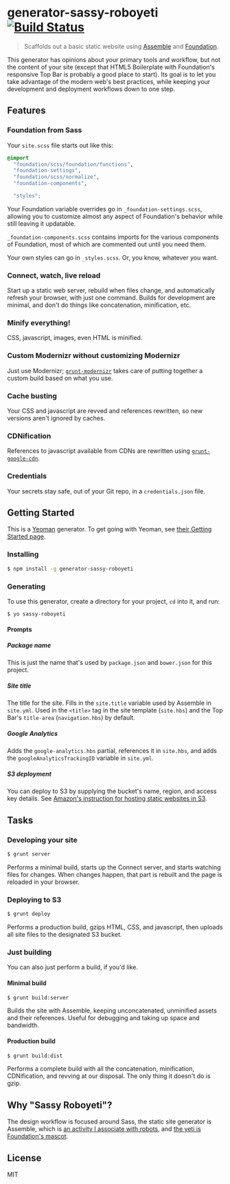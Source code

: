 # generator-sassy-roboyeti [![Build Status](https://secure.travis-ci.org/doingweb/generator-sassy-roboyeti.png?branch=master)](https://travis-ci.org/doingweb/generator-sassy-roboyeti)

> Scaffolds out a basic static website using [Assemble](http://assemble.io) and [Foundation](http://foundation.zurb.com).

This generator has opinions about your primary tools and workflow, but not the content of your site (except that HTML5 Boilerplate with Foundation's responsive Top Bar is probably a good place to start). Its goal is to let you take advantage of the modern web's best practices, while keeping your development and deployment workflows down to one step.

## Features

### Foundation from Sass

Your `site.scss` file starts out like this:

```css
@import
  "foundation/scss/foundation/functions",
  "foundation-settings",
  "foundation/scss/normalize",
  "foundation-components",

  "styles";
```

Your Foundation variable overrides go in `_foundation-settings.scss`, allowing you to customize almost any aspect of Foundation's behavior while still leaving it updatable.

`_foundation-components.scss` contains imports for the various components of Foundation, most of which are commented out until you need them.

Your own styles can go in `_styles.scss`. Or, you know, whatever you want.

### Connect, watch, live reload

Start up a static web server, rebuild when files change, and automatically refresh your browser, with just one command. Builds for development are minimal, and don't do things like concatenation, minification, etc.

### Minify everything!

CSS, javascript, images, even HTML is minified.

### Custom Modernizr without customizing Modernizr

Just use Modernizr; [`grunt-modernizr`](https://github.com/Modernizr/grunt-modernizr) takes care of putting together a custom build based on what you use.

### Cache busting

Your CSS and javascript are revved and references rewritten, so new versions aren't ignored by caches.

### CDNification

References to javascript available from CDNs are rewritten using [`grunt-google-cdn`](https://github.com/btford/grunt-google-cdn).

### Credentials

Your secrets stay safe, out of your Git repo, in a `credentials.json` file.

## Getting Started

This is a [Yeoman](http://yeoman.io) generator. To get going with Yeoman, see [their Getting Started page](http://yeoman.io/learning/).

### Installing

```sh
$ npm install -g generator-sassy-roboyeti
```

### Generating

To use this generator, create a directory for your project, `cd` into it, and run:

```sh
$ yo sassy-roboyeti
```

#### Prompts

##### Package name

This is just the name that's used by `package.json` and `bower.json` for this project.

##### Site title

The title for the site. Fills in the `site.title` variable used by Assemble in `site.yml`. Used in the `<title>` tag in the site template (`site.hbs`) and the Top Bar's `title-area` (`navigation.hbs`) by default.

##### Google Analytics

Adds the `google-analytics.hbs` partial, references it in `site.hbs`, and adds the `googleAnalyticsTrackingID` variable in `site.yml`.

##### S3 deployment

You can deploy to S3 by supplying the bucket's name, region, and access key details. See [Amazon's instruction for hosting static websites in S3](http://docs.aws.amazon.com/AmazonS3/latest/dev/WebsiteHosting.html).

## Tasks

### Developing your site

```sh
$ grunt server
```

Performs a minimal build, starts up the Connect server, and starts watching files for changes. When changes happen, that part is rebuilt and the page is reloaded in your browser.

### Deploying to S3

```sh
$ grunt deploy
```

Performs a production build, gzips HTML, CSS, and javascript, then uploads all site files to the designated S3 bucket.

### Just building

You can also just perform a build, if you'd like.

#### Minimal build

```sh
$ grunt build:server
```

Builds the site with Assemble, keeping unconcatenated, unminified assets and their references. Useful for debugging and taking up space and bandwidth.

#### Production build

```sh
$ grunt build:dist
```

Performs a complete build with all the concatenation, minification, CDNification, and revving at our disposal. The only thing it doesn't do is gzip.

## Why "Sassy Roboyeti"?

The design workflow is focused around Sass, the static site generator is Assemble, which is [an activity I associate with robots](http://www.wired.com/2013/10/watch-incredible-self-assembling-robots-out-of-mit/), and [the yeti is Foundation's mascot](http://www.jamesstone.co/blog/zurbians-and-yetis-a-brief-history/).

## License

MIT

